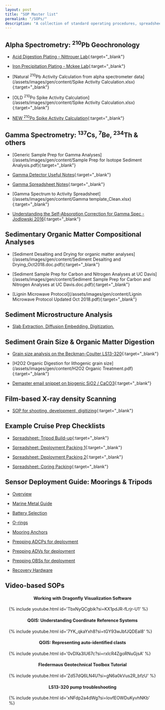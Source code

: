 ```yaml
---
layout: post
title: "SOP Master list"
permalink: "/SOPs/"
description: "A collection of standard operating procedures, spreadsheets, and how-to guides."
---
```




## Alpha Spectrometry: <sup>210</sup>Pb Geochronology

 - [Acid Digestion Plating - Nittrouer Lab](/assets/images/gen/content/pb210-nittrouer.pdf){:target="_blank"}
 
 - [Iron Precipitation Plating - Mckee Lab](/assets/images/gen/content/Pb210SedimentGeochronology.pdf){:target="_blank"}

 - [Natural <sup>210</sup>Pb Activity Calculation from alpha spectrometer data](/assets/images/gen/content/Spike Activity Calculation.xlsx){:target="_blank"}

 - [OLD <sup>210</sup>Po Spike Activity Calculation](/assets/images/gen/content/Spike Activity Calculation.xlsx){:target="_blank"}

 - [NEW <sup>210</sup>Po Spike Activity Calculation](/assets/images/gen/content/SpikeActCalc_UpdatedAug2023.xlsx){:target="_blank"}

## Gamma Spectrometry: <sup>137</sup>Cs, <sup>7</sup>Be, <sup>234</sup>Th & others

 - [Generic Sample Prep for Gamma Analyses](/assets/images/gen/content/Sample Prep for Isotope Sediment Analysis.pdf){:target="_blank"}

 - [Gamma Detector Useful Notes](/assets/images/gen/content/GammaDetectorNotes.pdf){:target="_blank"}

 - [Gamma Spreadsheet Notes](/assets/images/gen/content/GammaTemplateSheetNotes.pdf){:target="_blank"}

 - [Gamma Spectrum to Activity Spreadsheet](/assets/images/gen/content/Gamma template_Clean.xlsx){:target="_blank"}

 - [Understanding the Self-Absorption Correction for Gamma Spec - Jodlowski 2016](/assets/images/gen/content/Jodlowski2016.pdf){:target="_blank"}

## Sedimentary Organic Matter Compositional Analyses

 - [Sediment Desalting and Drying for organic matter analyses](/assets/images/gen/content/Sediment Desalting and Drying_Oct2018.doc.pdf){:target="_blank"}

 - [Sediment Sample Prep for Carbon and Nitrogen Analyses at UC Davis](/assets/images/gen/content/Sediment Sample Prep for Carbon and Nitrogen Analyses at UC Davis.doc.pdf){:target="_blank"}

 - [Lignin Microwave Protocol](/assets/images/gen/content/Lignin Microwave Protocol Updated Oct 2018.pdf){:target="_blank"}

## Sediment Microstructure Analysis

 - [Slab Extraction, Diffusion Embedding, Digitization.](https://evan-lahr.github.io/blog/2022-01-01-Sediment-Core-Microstructure/)


## Sediment Grain Size & Organic Matter Digestion

 - [Grain size analysis on the Beckman-Coulter LS13-320](/assets/images/gen/content/SOP_LS13320.docx.pdf){:target="_blank"}

 - [H2O2 Organic Digestion for lithogenic grain size](/assets/images/gen/content/H2O2 Organic Treatment.pdf){:target="_blank"}

 - [Demaster email snippet on biogenic SiO2 / CaCO3](/assets/images/gen/content/demaster_blurb.pdf){:target="_blank"}

## Film-based X-ray density Scanning

 - [SOP for shooting, development, digitizing](/assets/images/gen/content/xray_sop.pdf){:target="_blank"}

## Example Cruise Prep Checklists

 - [Spreadsheet: Tripod Build-up](/assets/images/gen/content/tripod_build_checklist.xlsx){:target="_blank"}

 - [Spreadsheet: Deployment Packing 1](/assets/images/gen/content/Tripod_PackingList1.docx){:target="_blank"}
 
 - [Spreadsheet: Deployment Packing 2](/assets/images/gen/content/Tripod_PackingList2.docx){:target="_blank"}

 - [Spreadsheet: Coring Packing](/assets/images/gen/content/Coring_PackingList1.xlsx){:target="_blank"}

## Sensor Deployment Guide: Moorings & Tripods

 - [Overview](https://evan-lahr.github.io/blog/2022-01-01-HWG_overview/)

 - [Marine Metal Guide](https://evan-lahr.github.io/blog/2022-01-01-HWG_MarineMetalGuide/)

 - [Battery Selection](https://evan-lahr.github.io/blog/2022-01-01-HWG_Batteries/)

 - [O-rings](https://evan-lahr.github.io/blog/2022-01-01-HWG_orings/)

 - [Mooring Anchors](https://evan-lahr.github.io/blog/2022-01-01-HWG_mooring-anchors/)

 - [Prepping ADCPs for deployment](https://evan-lahr.github.io/blog/2022-01-01-HWG_ADCPs/)

 - [Prepping ADVs for deployment](https://evan-lahr.github.io/blog/2022-01-01-HWG_ABSs/)

 - [Prepping OBSs for deployment](https://evan-lahr.github.io/blog/2022-01-01-HWG_OBSs/)

 - [Recovery Hardware](https://evan-lahr.github.io/blog/2022-01-01-HWG_RecoveryHardware/)


## Video-based SOPs

<h4 style="text-align: center;">Working with Dragonfly Visualization Software</h4>
<div style="max-width: 480px; margin: 0 auto;">
  {% include youtube.html id='TbxNyQCgbik?si=KX1pdJR-fLrjr-U1' %}
</div>

<h4 style="text-align: center;">QGIS: Understanding Coordinate Reference Systems</h4>
<div style="max-width: 480px; margin: 0 auto;">
  {% include youtube.html id='7YK_qkaYxh8?si=tGY93wJbfJQDEal8' %}
</div>

<h4 style="text-align: center;">QGIS: Representing auto-identified clasts </h4>
<div style="max-width: 480px; margin: 0 auto;">
  {% include youtube.html id='0vDXa3IU67c?si=rxIcR4ZgoRNuGjsA' %}
</div>

<h4 style="text-align: center;">Fledermaus Geotechnical Toolbox Tutorial</h4>
<div style="max-width: 480px; margin: 0 auto;">
  {% include youtube.html id='Zd57dQ6LN4U?si=gN6a0kVus2R_bfzU' %}
</div>

<h4 style="text-align: center;">LS13-320 pump troubleshooting</h4>
<div style="max-width: 480px; margin: 0 auto;">
  {% include youtube.html id='xNFdp2a4dWg?si=IovfEOWDuKyvhNKb' %}
</div>

